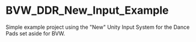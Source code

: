 # BVW_DDR_New_Input_Example

Simple example project using the "New" Unity Input System for the Dance Pads set aside for BVW.
